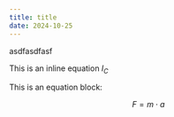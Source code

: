 ```yaml
---
title: title
date: 2024-10-25
---
```


asdfasdfasf

This is an inline equation $I_C$

This is an equation block:

```math
F=m\cdot a
```
